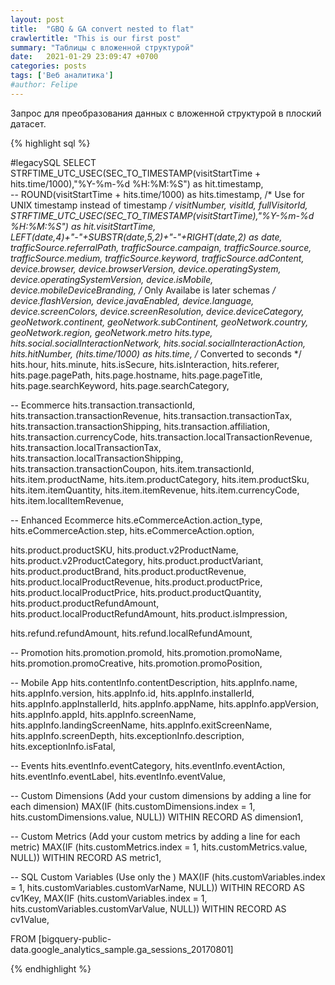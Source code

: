 ```yaml
---
layout: post
title:  "GBQ & GA convert nested to flat"
crawlertitle: "This is our first post"
summary: "Таблицы с вложенной структурой"
date:   2021-01-29 23:09:47 +0700
categories: posts
tags: ['Веб аналитика']
#author: Felipe
---
```



Запрос для преобразования данных с вложенной структурой в плоский датасет.



{% highlight sql %}

#legacySQL
SELECT
  STRFTIME_UTC_USEC(SEC_TO_TIMESTAMP(visitStartTime + hits.time/1000),"%Y-%m-%d %H:%M:%S") as hit.timestamp,  
  -- ROUND(visitStartTime + hits.time/1000) as hits.timestamp,   /* Use for UNIX timestamp instead of timestamp */
  visitNumber,
  visitId,
  fullVisitorId,
  STRFTIME_UTC_USEC(SEC_TO_TIMESTAMP(visitStartTime),"%Y-%m-%d %H:%M:%S") as hit.visitStartTime,  
  LEFT(date,4)+"-"+SUBSTR(date,5,2)+"-"+RIGHT(date,2) as date,
  trafficSource.referralPath,
  trafficSource.campaign,
  trafficSource.source,
  trafficSource.medium,
  trafficSource.keyword,
  trafficSource.adContent,
  device.browser,
  device.browserVersion,
  device.operatingSystem,
  device.operatingSystemVersion,
  device.isMobile,
  device.mobileDeviceBranding, /* Only Availabe is later schemas */
  device.flashVersion,
  device.javaEnabled,
  device.language,
  device.screenColors,
  device.screenResolution,
  device.deviceCategory,
  geoNetwork.continent,
  geoNetwork.subContinent,
  geoNetwork.country,
  geoNetwork.region,
  geoNetwork.metro
  hits.type,
  hits.social.socialInteractionNetwork,
  hits.social.socialInteractionAction,
  hits.hitNumber,
  (hits.time/1000) as hits.time, /* Converted to seconds */
  hits.hour,
  hits.minute,
  hits.isSecure,
  hits.isInteraction,
  hits.referer,
  hits.page.pagePath,
  hits.page.hostname,
  hits.page.pageTitle,
  hits.page.searchKeyword,
  hits.page.searchCategory,

  -- Ecommerce
  hits.transaction.transactionId,
  hits.transaction.transactionRevenue,
  hits.transaction.transactionTax,
  hits.transaction.transactionShipping,
  hits.transaction.affiliation,
  hits.transaction.currencyCode,
  hits.transaction.localTransactionRevenue,
  hits.transaction.localTransactionTax,
  hits.transaction.localTransactionShipping,
  hits.transaction.transactionCoupon,
  hits.item.transactionId,
  hits.item.productName,
  hits.item.productCategory,
  hits.item.productSku,
  hits.item.itemQuantity,
  hits.item.itemRevenue,
  hits.item.currencyCode,
  hits.item.localItemRevenue,

  -- Enhanced Ecommerce
  hits.eCommerceAction.action_type, 
  hits.eCommerceAction.step,
  hits.eCommerceAction.option,

  hits.product.productSKU, 
  hits.product.v2ProductName, 
  hits.product.v2ProductCategory, 
  hits.product.productVariant, 
  hits.product.productBrand, 
  hits.product.productRevenue, 
  hits.product.localProductRevenue, 
  hits.product.productPrice, 
  hits.product.localProductPrice, 
  hits.product.productQuantity, 
  hits.product.productRefundAmount, 
  hits.product.localProductRefundAmount, 
  hits.product.isImpression,

  hits.refund.refundAmount,
  hits.refund.localRefundAmount,

  -- Promotion
  hits.promotion.promoId,
  hits.promotion.promoName,
  hits.promotion.promoCreative,
  hits.promotion.promoPosition,

  -- Mobile App
  hits.contentInfo.contentDescription,
  hits.appInfo.name,
  hits.appInfo.version,
  hits.appInfo.id,
  hits.appInfo.installerId,
  hits.appInfo.appInstallerId,
  hits.appInfo.appName,
  hits.appInfo.appVersion,
  hits.appInfo.appId,
  hits.appInfo.screenName,
  hits.appInfo.landingScreenName,
  hits.appInfo.exitScreenName,
  hits.appInfo.screenDepth,
  hits.exceptionInfo.description,
  hits.exceptionInfo.isFatal,

  -- Events
  hits.eventInfo.eventCategory,
  hits.eventInfo.eventAction,
  hits.eventInfo.eventLabel,
  hits.eventInfo.eventValue,
  

   -- Custom Dimensions (Add your custom dimensions by adding a line for each dimension)
  MAX(IF (hits.customDimensions.index = 1, hits.customDimensions.value,  NULL)) WITHIN RECORD AS dimension1,
  
  -- Custom Metrics (Add your custom metrics by adding a line for each metric)
  MAX(IF (hits.customMetrics.index = 1, hits.customMetrics.value,  NULL)) WITHIN RECORD AS metric1,
  
  -- SQL Custom Variables (Use only the )
  MAX(IF (hits.customVariables.index = 1, hits.customVariables.customVarName,   NULL)) WITHIN RECORD AS cv1Key,
  MAX(IF (hits.customVariables.index = 1, hits.customVariables.customVarValue,  NULL)) WITHIN RECORD AS cv1Value,
 
FROM [bigquery-public-data.google_analytics_sample.ga_sessions_20170801]


{% endhighlight %}



